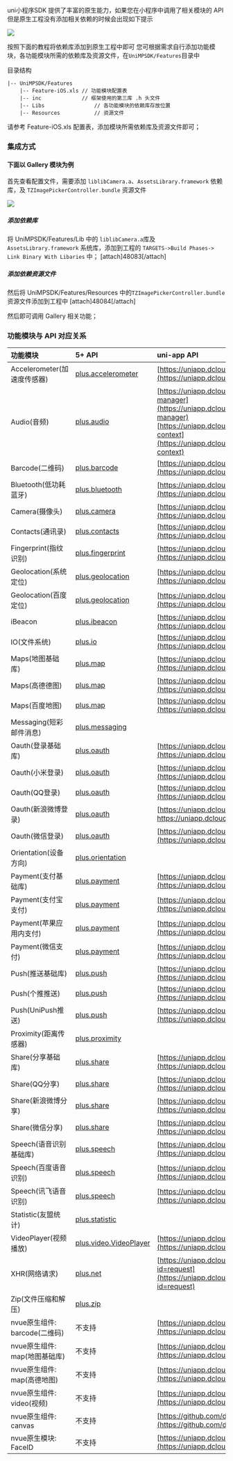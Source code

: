 uni小程序SDK 提供了丰富的原生能力，如果您在小程序中调用了相关模块的 API 但是原生工程没有添加相关依赖的时候会出现如下提示

![](https://img-cdn-qiniu.dcloud.net.cn/uploads/article/20200320/3c5d9ebaddef0ffb3f20c7d49f2daeea.png)

按照下面的教程将依赖库添加到原生工程中即可
您可根据需求自行添加功能模块，各功能模块所需的依赖库及资源文件，在`UniMPSDK/Features`目录中

目录结构

```
|-- UniMPSDK/Features
	|-- Feature-iOS.xls // 功能模块配置表
	|-- inc				// 框架使用的第三库 .h 头文件
	|-- Libs				// 各功能模块的依赖库存放位置
	|-- Resources			// 资源文件
```
请参考 Feature-iOS.xls 配置表，添加模块所需依赖库及资源文件即可；


### 集成方式


#### 下面以 Gallery 模块为例

首先查看配置文件，需要添加 `liblibCamera.a`、`AssetsLibrary.framework` 依赖库，及 `TZImagePickerController.bundle` 资源文件

![](https://img-cdn-qiniu.dcloud.net.cn/uploads/article/20200208/28f00fe28c66f0f662fa9a0a00194bde.png)

##### 添加依赖库

将 UniMPSDK/Features/Lib 中的 `liblibCamera.a`库及`AssetsLibrary.framework` 系统库，添加到工程的 `TARGETS->Build Phases-> Link Binary With Libaries` 中；
[attach]48083[/attach]

##### 添加依赖资源文件
然后将 UniMPSDK/Features/Resources 中的`TZImagePickerController.bundle` 资源文件添加到工程中
[attach]48084[/attach]

然后即可调用 Gallery 相关功能；


### 功能模块与 API 对应关系
| 功能模块   | 5+ API             | uni-app API              |
| :-------     | :-------                | :-------                |
| Accelerometer(加速度传感器)      | [plus.accelerometer](https://www.html5plus.org/doc/zh_cn/accelerometer.html) | [https://uniapp.dcloud.io/api/system/compass](https://uniapp.dcloud.io/api/system/compass) |
| Audio(音频)                          | [plus.audio](https://www.html5plus.org/doc/zh_cn/audio.html) | [https://uniapp.dcloud.io/api/media/record-manager](https://uniapp.dcloud.io/api/media/record-manager) [https://uniapp.dcloud.io/api/media/audio-context](https://uniapp.dcloud.io/api/media/audio-context) |
| Barcode(二维码)                  | [plus.barcode](https://www.html5plus.org/doc/zh_cn/barcode.html) | [https://uniapp.dcloud.io/api/system/barcode](https://uniapp.dcloud.io/api/system/barcode) |
| Bluetooth(低功耗蓝牙)               | [plus.bluetooth](https://www.html5plus.org/doc/zh_cn/bluetooth.html) | [https://uniapp.dcloud.io/api/system/bluetooth](https://uniapp.dcloud.io/api/system/bluetooth) |
| Camera(摄像头)                      | [plus.camera](https://www.html5plus.org/doc/zh_cn/camera.html) | [https://uniapp.dcloud.io/api/media/image](https://uniapp.dcloud.io/api/media/image) |
| Contacts(通讯录)                 | [plus.contacts](https://www.html5plus.org/doc/zh_cn/contacts.html) | [https://uniapp.dcloud.io/api/system/contact](https://uniapp.dcloud.io/api/system/contact) |
| Fingerprint(指纹识别)           | [plus.fingerprint](https://www.html5plus.org/doc/zh_cn/fingerprint.html) | [https://uniapp.dcloud.io/api/other/authentication](https://uniapp.dcloud.io/api/other/authentication) |
| Geolocation(系统定位)               | [plus.geolocation](https://www.html5plus.org/doc/zh_cn/geolocation.html) | [https://uniapp.dcloud.io/api/location/location](https://uniapp.dcloud.io/api/location/location) |
|Geolocation(百度定位)         	           | [plus.geolocation](https://www.html5plus.org/doc/zh_cn/geolocation.html) | [https://uniapp.dcloud.io/api/location/location](https://uniapp.dcloud.io/api/location/location) |
| iBeacon                              | [plus.ibeacon](https://www.html5plus.org/doc/zh_cn/ibeacon.html) | [https://uniapp.dcloud.io/api/system/ibeacon](https://uniapp.dcloud.io/api/system/ibeacon) |
| IO(文件系统)                              | [plus.io](https://www.html5plus.org/doc/zh_cn/io.html) | [https://uniapp.dcloud.io/api/file/file](https://uniapp.dcloud.io/api/file/file) |
| Maps(地图基础库)                       | [plus.map](https://www.html5plus.org/doc/zh_cn/maps.html) | [https://uniapp.dcloud.io/api/location/map](https://uniapp.dcloud.io/api/location/map) |
|Maps(高德德图)                     | [plus.map](https://www.html5plus.org/doc/zh_cn/maps.html) | [https://uniapp.dcloud.io/api/location/map](https://uniapp.dcloud.io/api/location/map) |
| Maps(百度地图)                         | [plus.map](https://www.html5plus.org/doc/zh_cn/maps.html) | [https://uniapp.dcloud.io/api/location/map](https://uniapp.dcloud.io/api/location/map) |
| Messaging(短彩邮件消息)                 | [plus.messaging](https://www.html5plus.org/doc/zh_cn/messaging.html) |
| Oauth(登录基础库)                 | [plus.oauth](https://www.html5plus.org/doc/zh_cn/oauth.html) | [https://uniapp.dcloud.io/api/plugins/login](https://uniapp.dcloud.io/api/plugins/login) |
| Oauth(小米登录)              | [plus.oauth](https://www.html5plus.org/doc/zh_cn/oauth.html) | [https://uniapp.dcloud.io/api/plugins/login](https://uniapp.dcloud.io/api/plugins/login) |
| Oauth(QQ登录)             | [plus.oauth](https://www.html5plus.org/doc/zh_cn/oauth.html) | [https://uniapp.dcloud.io/api/plugins/login](https://uniapp.dcloud.io/api/plugins/login) |
| Oauth(新浪微博登录)               | [plus.oauth](https://www.html5plus.org/doc/zh_cn/oauth.html) | [https://uniapp.dcloud.io/api/plugins/login]( https://uniapp.dcloud.io/api/plugins/login) |
| Oauth(微信登录)                     | [plus.oauth](https://www.html5plus.org/doc/zh_cn/oauth.html) | [https://uniapp.dcloud.io/api/plugins/login](https://uniapp.dcloud.io/api/plugins/login) |
| Orientation(设备方向)           | [plus.orientation](https://www.html5plus.org/doc/zh_cn/orientation.html) |
| Payment(支付基础库)              | [plus.payment](https://www.html5plus.org/doc/zh_cn/payment.html) | [https://uniapp.dcloud.io/api/plugins/payment](https://uniapp.dcloud.io/api/plugins/payment) |
| Payment(支付宝支付)                 | [plus.payment](https://www.html5plus.org/doc/zh_cn/payment.html) | [https://uniapp.dcloud.io/api/plugins/payment](https://uniapp.dcloud.io/api/plugins/payment) |
| Payment(苹果应用内支付)                 | [plus.payment](https://www.html5plus.org/doc/zh_cn/payment.html) | [https://uniapp.dcloud.io/api/plugins/payment](https://uniapp.dcloud.io/api/plugins/payment) |
| Payment(微信支付)                | [plus.payment](https://www.html5plus.org/doc/zh_cn/payment.html) | [https://uniapp.dcloud.io/api/plugins/payment](https://uniapp.dcloud.io/api/plugins/payment) |
| Push(推送基础库)                   | [plus.push](https://www.html5plus.org/doc/zh_cn/push.html) | [https://uniapp.dcloud.io/api/plugins/push](https://uniapp.dcloud.io/api/plugins/push) |
| Push(个推推送)                   | [plus.push](https://www.html5plus.org/doc/zh_cn/push.html) | [https://uniapp.dcloud.io/api/plugins/push](https://uniapp.dcloud.io/api/plugins/push) |
| Push(UniPush推送)                   | [plus.push](https://www.html5plus.org/doc/zh_cn/push.html) | [https://uniapp.dcloud.io/api/plugins/push](https://uniapp.dcloud.io/api/plugins/push) |
| Proximity(距离传感器)             | [plus.proximity](https://www.html5plus.org/doc/zh_cn/proximity.html) |
| Share(分享基础库)                      | [plus.share](https://www.html5plus.org/doc/zh_cn/share.html) | [https://uniapp.dcloud.io/api/plugins/share](https://uniapp.dcloud.io/api/plugins/share) |
| Share(QQ分享)                            | [plus.share](https://www.html5plus.org/doc/zh_cn/share.html) | [https://uniapp.dcloud.io/api/plugins/share](https://uniapp.dcloud.io/api/plugins/share) |
| Share(新浪微博分享)                      | [plus.share](https://www.html5plus.org/doc/zh_cn/share.html) | [https://uniapp.dcloud.io/api/plugins/share](https://uniapp.dcloud.io/api/plugins/share) |
| Share(微信分享)                        | [plus.share](https://www.html5plus.org/doc/zh_cn/share.html) | [https://uniapp.dcloud.io/api/plugins/share](https://uniapp.dcloud.io/api/plugins/share) |
| Speech(语音识别基础库)      	            | [plus.speech](https://www.html5plus.org/doc/zh_cn/speech.html) | [https://uniapp.dcloud.io/api/plugins/voice](https://uniapp.dcloud.io/api/plugins/voice) |
| Speech(百度语音识别)                   | [plus.speech](https://www.html5plus.org/doc/zh_cn/speech.html) | [https://uniapp.dcloud.io/api/plugins/voice](https://uniapp.dcloud.io/api/plugins/voice) |
| Speech(讯飞语音识别)                  | [plus.speech](https://www.html5plus.org/doc/zh_cn/speech.html) | [https://uniapp.dcloud.io/api/plugins/voice](https://uniapp.dcloud.io/api/plugins/voice) |
| Statistic(友盟统计)                   | [plus.statistic](https://www.html5plus.org/doc/zh_cn/statistic.html) |
| VideoPlayer(视频播放)                     | [plus.video.VideoPlayer](https://www.html5plus.org/doc/zh_cn/video.html#plus.video.VideoPlayer) | [https://uniapp.dcloud.io/api/media/video](https://uniapp.dcloud.io/api/media/video) |
| XHR(网络请求)                               | [plus.net](https://www.html5plus.org/doc/zh_cn/xhr.html) | [https://uniapp.dcloud.io/api/request/request?id=request](https://uniapp.dcloud.io/api/request/request?id=request) |
| Zip(文件压缩和解压)	                       | [plus.zip](https://www.html5plus.org/doc/zh_cn/zip.html) |
| nvue原生组件: barcode(二维码)            | 不支持 | [https://uniapp.dcloud.io/component/barcode](https://uniapp.dcloud.io/component/barcode) |
| nvue原生组件: map(地图基础库)                | 不支持 | [https://uniapp.dcloud.io/component/map](https://uniapp.dcloud.io/component/map) |
| nvue原生组件: map(高德地图)                | 不支持 | [https://uniapp.dcloud.io/component/map](https://uniapp.dcloud.io/component/map) |
| nvue原生组件: video(视频)              | 不支持 | [https://uniapp.dcloud.io/component/video](https://uniapp.dcloud.io/component/video) |
| nvue原生组件: canvas                    | 不支持 | [https://github.com/dcloudio/NvueCanvasDemo](https://github.com/dcloudio/NvueCanvasDemo) |
| nvue原生模块: FaceID                  | 不支持 | [https://uniapp.dcloud.io/api/other/authentication](https://uniapp.dcloud.io/api/other/authentication) |

